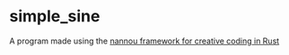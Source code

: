 # simple_sine
A program made using the [nannou framework for creative coding in Rust](https://nannou.cc)
